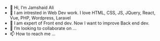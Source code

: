 - 👋 Hi, I’m Jamshaid Ali
- 👀 I am intrested in Web Dev work. I love HTML, CSS, JS, JQuery, React, Vue, PHP, Wordpress, Laravel
- 🌱 I am expert of Front end dev. Now I want to improve Back end dev. 
- 💞️ I’m looking to collaborate on ...
- 📫 How to reach me ...

<!---
jamshaid-ali/jamshaid-ali is a ✨ special ✨ repository because its `README.md` (this file) appears on your GitHub profile.
You can click the Preview link to take a look at your changes.
--->
